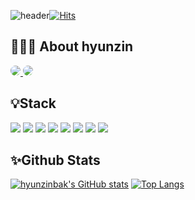 ![header](https://capsule-render.vercel.app/api?type=venom&color=auto&height=300&section=header&text=hyeonjin%20park&fontSize=90)[![Hits](https://hits.seeyoufarm.com/api/count/incr/badge.svg?url=https%3A%2F%2Fgithub.com%2Fhgggny&count_bg=%23AE5656&title_bg=%23555555&icon=&icon_color=%23E7E7E7&title=hits&edge_flat=false)](https://hits.seeyoufarm.com)

## 👩🏻‍💻 About hyunzin
<a href="https://github.com/hgggny" target="_blank">
    <img src="https://img.shields.io/badge/github-%23FFFFFF?style=for-the-badge&logo=github&logoColor=black" style="border-radius: 10px;">
</a>

<a href="https://hgggny.tistory.com/" target="_blank">
    <img src="https://img.shields.io/badge/blog-%23AEC6CF?style=for-the-badge&logo=tistory&logoColor=black" style="border-radius: 10px;">
</a>

## 💡Stack


<img src="https://img.shields.io/badge/Java-%23007396?style=for-the-badge&logo=java&logoColor=white"> <img src="https://img.shields.io/badge/MySql-%234479A1?style=for-the-badge&logo=mysql&logoColor=white"> 
<img src="https://img.shields.io/badge/MariaDB-%23003545?style=for-the-badge&logo=mariadb&logoColor=white"> <img src="https://img.shields.io/badge/MongoDB-%2347A248?style=for-the-badge&logo=mongodb&logoColor=white"> 
<img src="https://img.shields.io/badge/Docker-%232496ED?style=for-the-badge&logo=docker&logoColor=white"> <img src="https://img.shields.io/badge/Linux-%23FCC624?style=for-the-badge&logo=linux&logoColor=black">
<img src="https://img.shields.io/badge/Spring%20Boot-%236DB33F?style=for-the-badge&logo=spring-boot&logoColor=white"> <img src="https://img.shields.io/badge/Spring-%236DB33F?style=for-the-badge&logo=spring&logoColor=white">






## ✨Github Stats
[![hyunzinbak's GitHub stats](https://github-readme-stats.vercel.app/api?username=hgggny&show_icons=true)](https://github.com/anuraghazra/github-readme-stats&count_private=true) [![Top Langs](https://github-readme-stats.vercel.app/api/top-langs/?username=hgggny&layout=compact)](https://github.com/anuraghazra/github-readme-stats)



